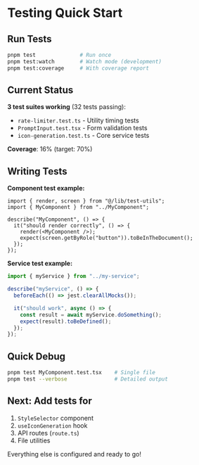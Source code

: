 # Testing Quick Start

## Run Tests

```bash
pnpm test              # Run once
pnpm test:watch        # Watch mode (development)
pnpm test:coverage     # With coverage report
```

## Current Status

**3 test suites working** (32 tests passing):

- `rate-limiter.test.ts` - Utility timing tests
- `PromptInput.test.tsx` - Form validation tests
- `icon-generation.test.ts` - Core service tests

**Coverage**: 16% (target: 70%)

## Writing Tests

**Component test example:**

```tsx
import { render, screen } from "@/lib/test-utils";
import { MyComponent } from "../MyComponent";

describe("MyComponent", () => {
  it("should render correctly", () => {
    render(<MyComponent />);
    expect(screen.getByRole("button")).toBeInTheDocument();
  });
});
```

**Service test example:**

```ts
import { myService } from "../my-service";

describe("myService", () => {
  beforeEach(() => jest.clearAllMocks());

  it("should work", async () => {
    const result = await myService.doSomething();
    expect(result).toBeDefined();
  });
});
```

## Quick Debug

```bash
pnpm test MyComponent.test.tsx    # Single file
pnpm test --verbose               # Detailed output
```

## Next: Add tests for

1. `StyleSelector` component
2. `useIconGeneration` hook
3. API routes (`route.ts`)
4. File utilities

Everything else is configured and ready to go!
